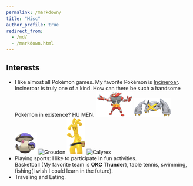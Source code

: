 ```yaml
---
permalink: /markdown/
title: "Misc"
author_profile: true
redirect_from: 
  - /md/
  - /markdown.html
---
```


## Interests

* I like almost all Pokémon games. My favorite Pokémon is [Incineroar](https://www.pokemon.com/us/pokedex/incineroar).<br>
  Incineroar is truly one of a kind. How can there be such a handsome Pokémon in existence? HU MEN.
  <img src="/images/incineroar.gif" alt="Incineroar" width="100"> <img src="/images/metagross.gif" alt="Metagross" width="100"> <img src="/images/amoongus.gif" alt="Amoongus" width="60">
  <img src="/images/Groudon.gif" alt="Groudon" width="80">  <img src="/images/Gholdengo.gif" alt="Gholdengo" width="50">  <img src="/images/Calyrex.gif" alt="Calyrex" width="60">
* Playing sports: I like to participate in fun activities.<br>
  Basketball (My favorite team is **OKC Thunder**), table tennis, swimming, fishing(I wish I could learn in the future).
* Traveling and Eating.


